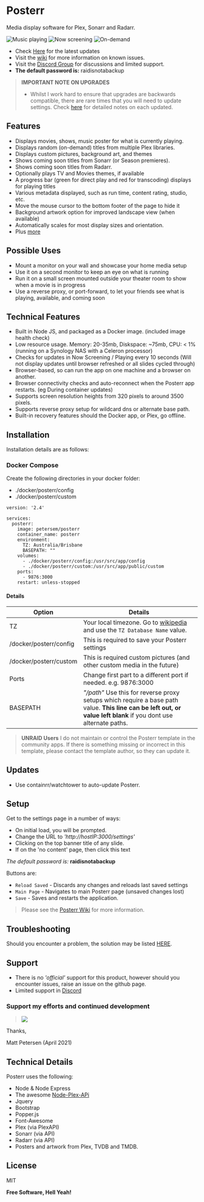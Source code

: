 # Posterr
Media display software for Plex, Sonarr and Radarr.

![Music playing](https://github.com/petersem/posterr/blob/master/doco/music.png?raw=true)
![Now screening](https://github.com/petersem/posterr/blob/master/doco/ns.png?raw=true)
![On-demand](https://github.com/petersem/posterr/blob/master/doco/od.png?raw=true)

- Check [Here](https://github.com/petersem/posterr/wiki/Latest-changes) for the latest updates
- Visit the [wiki](https://github.com/petersem/posterr/wiki/Known-Issues) for more information on known issues.
- Visit the [Discord Group](https://discord.gg/c5mHXaY5) for discussions and limited support.
- **The default password is:** raidisnotabackup

 > **IMPORTANT NOTE ON UPGRADES**
 > - Whilst I work hard to ensure that upgrades are backwards compatible, there are rare times that you will need to update settings. Check [here](https://github.com/petersem/posterr/wiki/Latest-changes) for detailed notes on each updated.

## Features
 - Displays movies, shows, music poster for what is currently playing.
 - Displays random (on-demand) titles from multiple Plex libraries.
 - Displays custom pictures, background art, and themes
 - Shows coming soon titles from Sonarr (or Season premieres).
 - Shows coming soon titles from Radarr.
 - Optionally plays TV and Movies themes, if available
 - A progress bar (green for direct play and red for transcoding) displays for playing titles
 - Various metadata displayed, such as run time, content rating, studio, etc. 
 - Move the mouse cursor to the bottom footer of the page to hide it
 - Background artwork option for improved landscape view (when available)
 - Automatically scales for most display sizes and orientation.
 - Plus [more](https://github.com/petersem/posterr/wiki/Detailed-Features)

## Possible Uses
 - Mount a monitor on your wall and showcase your home media setup
 - Use it on a second monitor to keep an eye on what is running
 - Run it on a small screen mounted outside your theater room to show when a movie is in progress
 - Use a reverse proxy, or port-forward, to let your friends see what is playing, available, and coming soon

## Technical Features
 - Built in Node JS, and packaged as a Docker image. (included image health check)
 - Low resource usage. Memory: 20-35mb, Diskspace: ~75mb, CPU: < 1% (running on a Synology NAS with a Celeron processor)
 - Checks for updates in Now Screening / Playing every 10 seconds (Will not display updates until browser refreshed or all slides cycled through)
 - Browser-based, so can run the app on one machine and a browser on another.
 - Browser connectivity checks and auto-reconnect when the Posterr app restarts. (eg During container updates) 
 - Supports screen resolution heights from 320 pixels to around 3500 pixels. 
 - Supports reverse proxy setup for wildcard dns or alternate base path.
 - Built-in recovery features should the Docker app, or Plex, go offline.

## Installation
Installation details are as follows:

### Docker Compose
Create the following directories in your docker folder:
 - ./docker/posterr/config
 - ./docker/posterr/custom

```ya
version: '2.4'

services:
  posterr:
    image: petersem/posterr
    container_name: posterr
    environment:
      TZ: Australia/Brisbane
      BASEPATH: ""
    volumes:
      - ./docker/posterr/config:/usr/src/app/config
      - ./docker/posterr/custom:/usr/src/app/public/custom
    ports:
      - 9876:3000
    restart: unless-stopped
```
#### Details
|Option|Details|
|--|--|
|TZ|Your local timezone. Go to [wikipedia](https://en.wikipedia.org/wiki/List_of_tz_database_time_zones) and use the `TZ Database Name` value.|
|/docker/posterr/config|This is required to save your Posterr settings|
|/docker/posterr/custom|This is required custom pictures (and other custom media in the future)|
|Ports|Change first part to a different port if needed. e.g. 9876:3000|
|BASEPATH|_"/path"_ Use this for reverse proxy setups which require a base path value. **This line can be left out, or value left blank** if you dont use alternate paths. |

> **UNRAID Users** I do not maintain or control the Posterr template in the community apps. If there is something missing or incorrect in this template, please contact the template author, so they can update it. 

## Updates
 - Use containrr/watchtower to auto-update Posterr.
 
## Setup
Get to the settings page in a number of ways:
 - On initial load, you will be prompted.
 - Change the URL to _'http://hostIP:3000/settings'_
 - Clicking on the top banner title of any slide.
 - If on the 'no content' page, then click this text

*The default password is:* **raidisnotabackup**

Buttons are:
 - `Reload Saved` - Discards any changes and reloads last saved settings
 - `Main Page` - Navigates to main Posterr page (unsaved changes lost)
 - `Save` - Saves and restarts the application.

 > Please see the [Posterr Wiki](https://github.com/petersem/posterr/wiki/Posterr-Configuration) for more information.

## Troubleshooting
Should you encounter a problem, the solution may be listed [HERE](https://github.com/petersem/posterr/wiki/Troubleshooting).

## Support
 - There is no _'official'_ support for this product, however should you encounter issues, raise an issue on the github page.
 - Limited support in [Discord](https://discord.gg/pucjF6j8k9)

### Support my efforts and continued development 

> [![](https://github.com/petersem/posterr/blob/master/doco/coffeesmall.gif?raw=true)](https://www.paypal.com/paypalme/thanksmp)


Thanks,

Matt Petersen (April 2021)

## Technical Details
Posterr uses the following:
 - Node & Node Express
 - The awesome [Node-Plex-APi](https://github.com/phillipj/node-plex-api)
 - Jquery
 - Bootstrap
 - Popper.js
 - Font-Awesome
 - Plex (via PlexAPI)
 - Sonarr (via API)
 - Radarr (via API)
 - Posters and artwork from Plex, TVDB and TMDB.

## License

MIT

**Free Software, Hell Yeah!**
